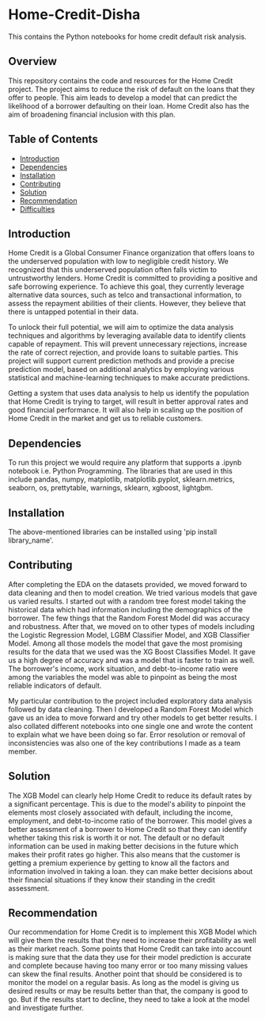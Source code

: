 # Home-Credit-Disha
This contains the Python notebooks for home credit default risk analysis.

## Overview

This repository contains the code and resources for the Home Credit project. The project aims to reduce the risk of default on the loans that they offer to people. This aim leads to develop a model that can predict the likelihood of a borrower defaulting on their loan. Home Credit also has the aim of broadening financial inclusion with this plan. 

## Table of Contents

- [Introduction](#introduction)
- [Dependencies](#dependencies)
- [Installation](#installation)
- [Contributing](#contributing)
- [Solution](#Solution)
- [Recommendation](#recommendation)
- [Difficulties](#difficulties)

## Introduction

Home Credit is a Global Consumer Finance organization that offers loans to the underserved population with low to negligible credit history. We recognized that this underserved population often falls victim to untrustworthy lenders. Home Credit is committed to providing a positive and safe borrowing experience. To achieve this goal, they currently leverage alternative data sources, such as telco and transactional information, to assess the repayment abilities of their clients. However, they believe that there is untapped potential in their data.

To unlock their full potential, we will aim to optimize the data analysis techniques and algorithms by leveraging available data to identify clients capable of repayment. This will prevent unnecessary rejections, increase the rate of correct rejection, and provide loans to suitable parties. This project will support current prediction methods and provide a precise prediction model, based on additional analytics by employing various statistical and machine-learning techniques to make accurate predictions.

Getting a system that uses data analysis to help us identify the population that Home Credit is trying to target, will result in better approval rates and good financial performance. It will also help in scaling up the position of Home Credit in the market and get us to reliable customers. 

## Dependencies

To run this project we would require any platform that supports a .ipynb notebook i.e. Python Programming. 
The libraries that are used in this include pandas, numpy, matplotlib, matplotlib.pyplot, sklearn.metrics, seaborn, os, prettytable, warnings, sklearn, xgboost, lightgbm. 

## Installation
The above-mentioned libraries can be installed using 'pip install library_name'. 

## Contributing

After completing the EDA on the datasets provided, we moved forward to data cleaning and then to model creation. 
We tried various models that gave us varied results. I started out with a random tree forest model taking the historical data which had information including the demographics of the borrower. The few things that the Random Forest Model did was accuracy and robustness. 
After that, we moved on to other types of models including the Logistic Regression Model, LGBM Classifier Model, and XGB Classifier Model. 
Among all those models the model that gave the most promising results for the data that we used was the XG Boost Classifies Model. It gave us a high degree of accuracy and was a model that is faster to train as well. The borrower's income, work situation, and debt-to-income ratio were among the variables the model was able to pinpoint as being the most reliable indicators of default. 

My particular contribution to the project included exploratory data analysis followed by data cleaning. Then I developed a Random Forest Model which gave us an idea to move forward and try other models to get better results. I also collated different notebooks into one single one and wrote the content to explain what we have been doing so far. Error resolution or removal of inconsistencies was also one of the key contributions I made as a team member. 

## Solution

The XGB Model can clearly help Home Credit to reduce its default rates by a significant percentage.  This is due to the model's ability to pinpoint the elements most closely associated with default, including the income, employment, and debt-to-income ratio of the borrower. 
This model gives a better assessment of a borrower to Home Credit so that they can identify whether taking this risk is worth it or not. The default or no default information can be used in making better decisions in the future which makes their profit rates go higher. 
This also means that the customer is getting a premium experience by getting to know all the factors and information involved in taking a loan. they can make better decisions about their financial situations if they know their standing in the credit assessment. 

## Recommendation

Our recommendation for Home Credit is to implement this XGB Model which will give them the results that they need to increase their profitability as well as their market reach. 
Some points that Home Credit can take into account is making sure that the data they use for their model prediction is accurate and complete because having too many error or too many missing values can skew the final results. 
Another point that should be considered is to monitor the model on a regular basis. As long as the model is giving us desired results or may be results better than that, the company is good to go. But if the results start to decline, they need to take a look at the model and investigate further. 



